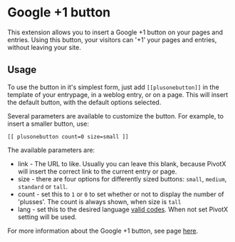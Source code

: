 
Google +1 button
================

This extension allows you to insert a Google +1 button on your pages and
entries. Using this button, your visitors can '+1' your pages
and entries, without leaving your site.


Usage
-----

To use the button in it's simplest form, just add `[[plusonebutton]]` in the
template of your entrypage, in a weblog entry, or on a page. This will insert
the default button, with the default options selected.

Several parameters are available to customize the button. For example, to insert
a smaller button, use:

	[[ plusonebutton count=0 size=small ]]

The available parameters are:

 - link - The URL to like. Usually you can leave this blank, because PivotX will
   insert the correct link to the current entry or page.
 - size - there are four options for differently sized buttons: `small`, `medium`, 
   `standard` or `tall`.
 - count - set this to `1` or `0` to set whether or not to display the number of 
   'plusses'. The count is always shown, when size is `tall`
 - lang - set this to the desired language 
   [valid codes](http://code.google.com/intl/nl/apis/+1button/#languages).
   When not set PivotX setting will be used.

For more information about the Google +1 button, see page
[here](http://code.google.com/apis/+1button/).